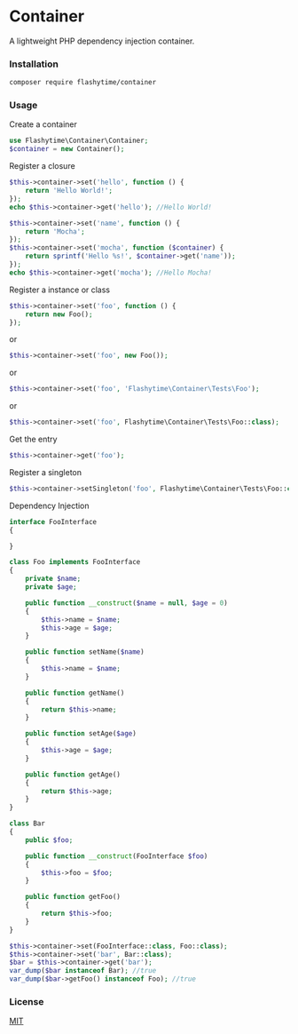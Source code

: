 # Container

A lightweight PHP dependency injection container.

### Installation
```bash
composer require flashytime/container
```

### Usage
Create a container
```php
use Flashytime\Container\Container;
$container = new Container();
```

Register a closure
```php
$this->container->set('hello', function () {
    return 'Hello World!';
});
echo $this->container->get('hello'); //Hello World!
```
```php
$this->container->set('name', function () {
    return 'Mocha';
});
$this->container->set('mocha', function ($container) {
    return sprintf('Hello %s!', $container->get('name'));
});
echo $this->container->get('mocha'); //Hello Mocha!
```

Register a instance or class
```php
$this->container->set('foo', function () {
    return new Foo();
});
```
or
```php
$this->container->set('foo', new Foo());
```
or
```php
$this->container->set('foo', 'Flashytime\Container\Tests\Foo');
```
or
```php
$this->container->set('foo', Flashytime\Container\Tests\Foo::class);
```
Get the entry
```php
$this->container->get('foo');
```

Register a singleton
```php
$this->container->setSingleton('foo', Flashytime\Container\Tests\Foo::class);
```

Dependency Injection
```php
interface FooInterface
{

}

class Foo implements FooInterface
{
    private $name;
    private $age;

    public function __construct($name = null, $age = 0)
    {
        $this->name = $name;
        $this->age = $age;
    }

    public function setName($name)
    {
        $this->name = $name;
    }

    public function getName()
    {
        return $this->name;
    }

    public function setAge($age)
    {
        $this->age = $age;
    }

    public function getAge()
    {
        return $this->age;
    }
}

class Bar
{
    public $foo;

    public function __construct(FooInterface $foo)
    {
        $this->foo = $foo;
    }

    public function getFoo()
    {
        return $this->foo;
    }
}
```
```php
$this->container->set(FooInterface::class, Foo::class);
$this->container->set('bar', Bar::class);
$bar = $this->container->get('bar');
var_dump($bar instanceof Bar); //true
var_dump($bar->getFoo() instanceof Foo); //true
```

### License
[MIT](https://opensource.org/licenses/MIT)